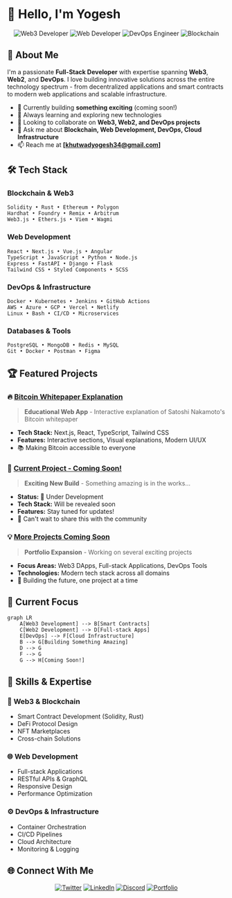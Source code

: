 # 👋 Hello, I'm Yogesh

<div align="center">
  
  ![Web3 Developer](https://img.shields.io/badge/Web3-Developer-blue?style=for-the-badge&logo=ethereum&logoColor=white)
  ![Web Developer](https://img.shields.io/badge/Web-Developer-green?style=for-the-badge&logo=react&logoColor=white)
  ![DevOps Engineer](https://img.shields.io/badge/DevOps-Engineer-orange?style=for-the-badge&logo=docker&logoColor=white)
  ![Blockchain](https://img.shields.io/badge/Blockchain-Enthusiast-purple?style=for-the-badge&logo=bitcoin&logoColor=white)

</div>

## 🚀 About Me

I'm a passionate **Full-Stack Developer** with expertise spanning **Web3**, **Web2**, and **DevOps**. I love building innovative solutions across the entire technology spectrum - from decentralized applications and smart contracts to modern web applications and scalable infrastructure.

- 🔭 Currently building **something exciting** (coming soon!)
- 🌱 Always learning and exploring new technologies
- 👯 Looking to collaborate on **Web3, Web2, and DevOps projects**
- 💬 Ask me about **Blockchain, Web Development, DevOps, Cloud Infrastructure**
- 📫 Reach me at **[khutwadyogesh34@gmail.com]**

## 🛠️ Tech Stack

### Blockchain & Web3
```
Solidity • Rust • Ethereum • Polygon 
Hardhat • Foundry • Remix • Arbitrum 
Web3.js • Ethers.js • Viem • Wagmi
```

### Web Development
```
React • Next.js • Vue.js • Angular
TypeScript • JavaScript • Python • Node.js
Express • FastAPI • Django • Flask
Tailwind CSS • Styled Components • SCSS
```

### DevOps & Infrastructure
```
Docker • Kubernetes • Jenkins • GitHub Actions
AWS • Azure • GCP • Vercel • Netlify
Linux • Bash • CI/CD • Microservices
```

### Databases & Tools
```
PostgreSQL • MongoDB • Redis • MySQL
Git • Docker • Postman • Figma
```

## 🏆 Featured Projects

### 🔥 [Bitcoin Whitepaper Explanation](https://bitcoin-whitepaper-exp.vercel.app/)
> **Educational Web App** - Interactive explanation of Satoshi Nakamoto's Bitcoin whitepaper
- **Tech Stack:** Next.js, React, TypeScript, Tailwind CSS
- **Features:** Interactive sections, Visual explanations, Modern UI/UX
- 📚 Making Bitcoin accessible to everyone

### 🚧 [Current Project - Coming Soon!](https://github.com/yourusername)
> **Exciting New Build** - Something amazing is in the works...
- **Status:** 🔨 Under Development
- **Tech Stack:** Will be revealed soon
- **Features:** Stay tuned for updates!
- 🎯 Can't wait to share this with the community

### 💡 [More Projects Coming Soon](https://github.com/yourusername)
> **Portfolio Expansion** - Working on several exciting projects
- **Focus Areas:** Web3 DApps, Full-stack Applications, DevOps Tools
- **Technologies:** Modern tech stack across all domains
- 🚀 Building the future, one project at a time

## 🎯 Current Focus

```mermaid
graph LR
    A[Web3 Development] --> B[Smart Contracts]
    C[Web2 Development] --> D[Full-stack Apps]
    E[DevOps] --> F[Cloud Infrastructure]
    B --> G[Building Something Amazing]
    D --> G
    F --> G
    G --> H[Coming Soon!]
```

## 🌟 Skills & Expertise

### 🔗 **Web3 & Blockchain**
- Smart Contract Development (Solidity, Rust)
- DeFi Protocol Design
- NFT Marketplaces
- Cross-chain Solutions

### 🌐 **Web Development**
- Full-stack Applications
- RESTful APIs & GraphQL
- Responsive Design
- Performance Optimization

### ⚙️ **DevOps & Infrastructure**
- Container Orchestration
- CI/CD Pipelines
- Cloud Architecture
- Monitoring & Logging

## 🌐 Connect With Me

<div align="center">

[![Twitter](https://img.shields.io/badge/Twitter-1DA1F2?style=for-the-badge&logo=twitter&logoColor=white)](https://twitter.com/yogeshk34)
[![LinkedIn](https://img.shields.io/badge/LinkedIn-0077B5?style=for-the-badge&logo=linkedin&logoColor=white)](https://linkedin.com/in/yogesh-khutwad-0178b3250)
[![Discord](https://img.shields.io/badge/Discord-7289DA?style=for-the-badge&logo=discord&logoColor=white)](https://discord.gg/yogeshk0616)
[![Portfolio](https://img.shields.io/badge/Portfolio-000000?style=for-the-badge&logo=vercel&logoColor=white)](https://bento.me/yogesh-khutwad)

</div>
